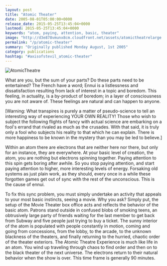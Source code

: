 ```yaml
---
layout: post
title: "Atomic Theater"
date: 2005-08-01T05:00:00+0000
release_date: 2015-05-25T13:45:04+0000
lastmod: 2015-05-25T13:45:04+0000
keywords: "atom, paying, attention, basic, theater"
image: "http://d3e878vmunx8cm.cloudfront.net/assets/atomictheatrelarge.jpg"
permalink: "/p/atomic-theater"
summary: "Originally published Monday August, 1st 2005"
category: publications
hashtag: "#axisofstevil_atomic-theater"
---
```


[id_1]: http://d3e878vmunx8cm.cloudfront.net/assets/atomictheatrelarge.jpg "AtomicTheatre"
![AtomicTheatre][id_1]

What are you, but the sum of your parts? Do these parts need to be entertained? The French have a word; Ennui is a listlessness and dissatisfaction resulting from lack of interest in a topic and boredom. This feeling, in actuality, is a by-product of boredom; in a layer of consciousness you are not aware of. These feelings are natural and can happen to anyone.

[Warning: What transpires is purely a matter of pseudo-science to tell an interesting way of experiencing YOUR OWN REALITY! Those who wish to subject the following flights of fancy with actual science are embarking on a fool's errand that rivaled as much as the crusades. With that said, it is truly only a fool who subjects his reality to that which he can explain. There is more happiness to be known in the mystery than you may be led to believe.]

Within an atom there are electrons that are neither here nor there, but only for an instance, they are everywhere. At your basic level of creation, the atom, you are nothing but electrons spinning together. Paying attention to this spin gets boring after awhile. So you stop paying attention, and start paying attention to higher, more interesting levels of energy. Forsaking old systems as just plain work, as they should, every once in a while these forgotten games get out of sync with the rest of the unconscious. This is the cause of ennui.

To fix this sync problem, you must simply undertake an activity that appeals to your most basic instincts, seeing a movie. Why you ask? Simply put, the setup of the Movie Theater box office acts and reflects the behavior of the basic atom. Patrons stand outside in confused blobs of smoking teens, an obtrusively large party of friends waiting for the last member to get back from Subway and five people just trying to buy a ticket. The sunny interior of the atom is populated with people constantly in motion, coming and going from concessions, from the lobby, to the arcade, to the unknown blackness of the theaters, and finally returning to the hurried, chaotic order of the theater exteriors. The Atomic Theatre Experience is much like life in an atom. You wind up traveling through chaos to find order and then on to the black theater of the next universe. The electrons return to their natural behavior when the show is over. This time frame is generally 90 minutes.
